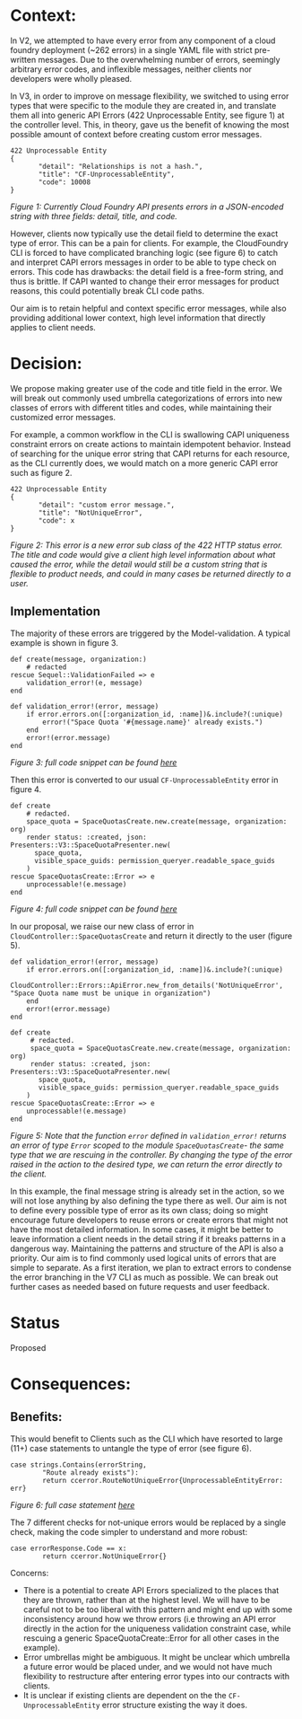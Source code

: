 # Context:
In V2, we attempted to have every error from any component of a cloud foundry deployment (~262 errors) in a single YAML file with strict pre-written messages. Due to the overwhelming number of errors, seemingly arbitrary error codes, and inflexible messages, neither clients nor developers were wholly pleased.

In V3, in order to improve on message flexibility, we switched to using error types that were specific to the module they are created in, and translate them all into generic API Errors (422 Unprocessable Entity, see figure 1) at the controller level. This, in theory, gave us the benefit of knowing the most possible amount of context before creating custom error messages.

```
422 Unprocessable Entity
{
       "detail": "Relationships is not a hash.",
       "title": "CF-UnprocessableEntity",
       "code": 10008
}
```
*Figure 1: Currently Cloud Foundry API presents errors in a JSON-encoded string with three fields: detail, title, and code.*

However, clients now typically use the detail field to determine the exact type of error. This can be a pain for clients. For example, the CloudFoundry CLI is forced to have complicated branching logic (see figure 6) to catch and interpret CAPI errors messages in order to be able to type check on errors. This code has drawbacks: the detail field is a free-form string, and thus is brittle. If CAPI wanted to change their error messages for product reasons, this could potentially break CLI code paths.

Our aim is to retain helpful and context specific error messages, while also providing additional lower context, high level information that directly applies to client needs. 

# Decision:
We propose making greater use of the code and title field in the error. We will break out commonly used umbrella categorizations of errors into new classes of errors with different titles and codes, while maintaining their customized error messages. 

For example, a common workflow in the CLI is swallowing CAPI uniqueness constraint errors on create actions to maintain idempotent behavior. Instead of searching for the unique error string that CAPI returns for each resource, as the CLI currently does, we would match on a more generic CAPI error such as figure 2.

```
422 Unprocessable Entity
{
       "detail": "custom error message.",
       "title": "NotUniqueError",
       "code": x
}
```
*Figure 2: This error is a new error sub class of the 422 HTTP status error. The title and code would give a client high level information about what caused the error, while the detail would still be a custom string that is flexible to product needs, and could in many cases be returned directly to a user.*

## Implementation
The majority of these errors are triggered by the Model-validation. A typical example is shown in figure 3.

```
def create(message, organization:) 
    # redacted
rescue Sequel::ValidationFailed => e
    validation_error!(e, message)
end
```
```
def validation_error!(error, message)
    if error.errors.on([:organization_id, :name])&.include?(:unique)
        error!("Space Quota '#{message.name}' already exists.")
    end
    error!(error.message)
end
```
*Figure 3: full code snippet can be found [here](https://github.com/cloudfoundry/cloud_controller_ng/blob/ef1a2df185aed77ea657c6015f9d457e353449b9/app/actions/space_quotas_create.rb#L6-L44)*

Then this error is converted to our usual `CF-UnprocessableEntity` error in figure 4.

```
def create
    # redacted.
    space_quota = SpaceQuotasCreate.new.create(message, organization: org)
    render status: :created, json: Presenters::V3::SpaceQuotaPresenter.new(
      space_quota,
      visible_space_guids: permission_queryer.readable_space_guids
    )
rescue SpaceQuotasCreate::Error => e
    unprocessable!(e.message)
end
```
*Figure 4: full code snippet can be found [here](https://github.com/cloudfoundry/cloud_controller_ng/blob/ef1a2df185aed77ea657c6015f9d457e353449b9/app/controllers/v3/space_quotas_controller.rb#L14-L31)*

In our proposal, we raise our new class of error in `CloudController::SpaceQuotasCreate` and return it directly to the user (figure 5).

```
def validation_error!(error, message)
    if error.errors.on([:organization_id, :name])&.include?(:unique)
        CloudController::Errors::ApiError.new_from_details('NotUniqueError', "Space Quota name must be unique in organization")
    end
    error!(error.message)
end
```
```
def create
     # redacted.
     space_quota = SpaceQuotasCreate.new.create(message, organization: org)
     render status: :created, json: Presenters::V3::SpaceQuotaPresenter.new(
       space_quota,
       visible_space_guids: permission_queryer.readable_space_guids
    )
rescue SpaceQuotasCreate::Error => e
    unprocessable!(e.message) 
end
```
*Figure 5: Note that the function `error` defined in `validation_error!` returns an error of type `Error` scoped to the module `SpaceQuotasCreate`- the same type that we are rescuing in the controller. By changing the type of the error raised in the action to the desired type, we can return the error directly to the client.*

In this example, the final message string is already set in the action, so we will not lose anything by also defining the type there as well. Our aim is not to define every possible type of error as its own class; doing so might encourage future developers to reuse errors or create errors that might not have the most detailed information. In some cases, it might be better to leave information a client needs in the detail string if it breaks patterns in a dangerous way. Maintaining the patterns and structure of the API is also a priority. Our aim is to find commonly used logical units of errors that are simple to separate. As a first iteration, we plan to extract errors to condense the error branching in the V7 CLI as much as possible. We can break out further cases as needed based on future requests and user feedback. 

# Status
Proposed

# Consequences:

## Benefits:
This would benefit to Clients such as the CLI which have resorted to large (11+) case statements to untangle the type of error (see figure 6).

```
case strings.Contains(errorString,
		"Route already exists"):
		return ccerror.RouteNotUniqueError{UnprocessableEntityError: err}
```
*Figure 6: full case statement [here](https://github.com/cloudfoundry/cli/blob/ea2b61d623157647a6fbb35f63b16549fce68151/api/cloudcontroller/ccv3/errors.go#L141-L178)*

The 7 different checks for not-unique errors would be replaced by a single check, making the code simpler to understand and more robust:

```
case errorResponse.Code == x:
		return ccerror.NotUniqueError{}
```

Concerns:
* There is a potential to create API Errors specialized to the places that they are thrown, rather than at the highest level. We will have to be careful not to be too liberal with this pattern and might end up with some inconsistency around how we throw errors (i.e throwing an API error directly in the action for the uniqueness validation constraint case, while rescuing a generic SpaceQuotaCreate::Error for all other cases in the example).
* Error umbrellas might be ambiguous. It might be unclear which umbrella a future error would be placed under, and we would not have much flexibility to restructure after entering error types into our contracts with clients.
* It is unclear if existing clients are dependent on the the `CF-UnprocessableEntity` error structure existing the way it does.
